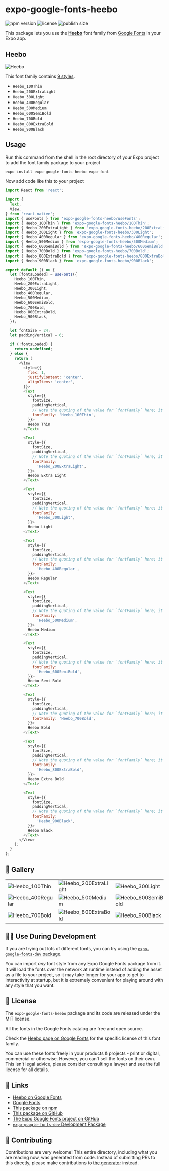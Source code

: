 # expo-google-fonts-heebo

![npm version](https://flat.badgen.net/npm/v/expo-google-fonts-heebo)
![license](https://flat.badgen.net/github/license/expo/google-fonts)
![publish size](https://flat.badgen.net/packagephobia/install/expo-google-fonts-heebo)

This package lets you use the [**Heebo**](https://fonts.google.com/specimen/Heebo) font family from [Google Fonts](https://fonts.google.com/) in your Expo app.

## Heebo

![Heebo](./font-family.png)

This font family contains [9 styles](#-gallery).

- `Heebo_100Thin`
- `Heebo_200ExtraLight`
- `Heebo_300Light`
- `Heebo_400Regular`
- `Heebo_500Medium`
- `Heebo_600SemiBold`
- `Heebo_700Bold`
- `Heebo_800ExtraBold`
- `Heebo_900Black`

## Usage

Run this command from the shell in the root directory of your Expo project to add the font family package to your project
```sh
expo install expo-google-fonts-heebo expo-font
```

Now add code like this to your project
```js
import React from 'react';

import {
  Text,
  View,
} from 'react-native';
import { useFonts } from 'expo-google-fonts-heebo/useFonts';
import { Heebo_100Thin } from 'expo-google-fonts-heebo/100Thin';
import { Heebo_200ExtraLight } from 'expo-google-fonts-heebo/200ExtraLight';
import { Heebo_300Light } from 'expo-google-fonts-heebo/300Light';
import { Heebo_400Regular } from 'expo-google-fonts-heebo/400Regular';
import { Heebo_500Medium } from 'expo-google-fonts-heebo/500Medium';
import { Heebo_600SemiBold } from 'expo-google-fonts-heebo/600SemiBold';
import { Heebo_700Bold } from 'expo-google-fonts-heebo/700Bold';
import { Heebo_800ExtraBold } from 'expo-google-fonts-heebo/800ExtraBold';
import { Heebo_900Black } from 'expo-google-fonts-heebo/900Black';

export default () => {
  let [fontsLoaded] = useFonts({
    Heebo_100Thin,
    Heebo_200ExtraLight,
    Heebo_300Light,
    Heebo_400Regular,
    Heebo_500Medium,
    Heebo_600SemiBold,
    Heebo_700Bold,
    Heebo_800ExtraBold,
    Heebo_900Black,
  });

  let fontSize = 24;
  let paddingVertical = 6;

  if (!fontsLoaded) {
    return undefined;
  } else {
    return (
      <View
        style={{
          flex: 1,
          justifyContent: 'center',
          alignItems: 'center',
        }}>
        <Text
          style={{
            fontSize,
            paddingVertical,
            // Note the quoting of the value for `fontFamily` here; it expects a string!
            fontFamily: 'Heebo_100Thin',
          }}>
          Heebo Thin
        </Text>

        <Text
          style={{
            fontSize,
            paddingVertical,
            // Note the quoting of the value for `fontFamily` here; it expects a string!
            fontFamily:
              'Heebo_200ExtraLight',
          }}>
          Heebo Extra Light
        </Text>

        <Text
          style={{
            fontSize,
            paddingVertical,
            // Note the quoting of the value for `fontFamily` here; it expects a string!
            fontFamily:
              'Heebo_300Light',
          }}>
          Heebo Light
        </Text>

        <Text
          style={{
            fontSize,
            paddingVertical,
            // Note the quoting of the value for `fontFamily` here; it expects a string!
            fontFamily:
              'Heebo_400Regular',
          }}>
          Heebo Regular
        </Text>

        <Text
          style={{
            fontSize,
            paddingVertical,
            // Note the quoting of the value for `fontFamily` here; it expects a string!
            fontFamily:
              'Heebo_500Medium',
          }}>
          Heebo Medium
        </Text>

        <Text
          style={{
            fontSize,
            paddingVertical,
            // Note the quoting of the value for `fontFamily` here; it expects a string!
            fontFamily:
              'Heebo_600SemiBold',
          }}>
          Heebo Semi Bold
        </Text>

        <Text
          style={{
            fontSize,
            paddingVertical,
            // Note the quoting of the value for `fontFamily` here; it expects a string!
            fontFamily: 'Heebo_700Bold',
          }}>
          Heebo Bold
        </Text>

        <Text
          style={{
            fontSize,
            paddingVertical,
            // Note the quoting of the value for `fontFamily` here; it expects a string!
            fontFamily:
              'Heebo_800ExtraBold',
          }}>
          Heebo Extra Bold
        </Text>

        <Text
          style={{
            fontSize,
            paddingVertical,
            // Note the quoting of the value for `fontFamily` here; it expects a string!
            fontFamily:
              'Heebo_900Black',
          }}>
          Heebo Black
        </Text>
      </View>
    );
  }
};

```

## 🔡 Gallery


||||
|-|-|-|
|![Heebo_100Thin](.//100Thin/Heebo_100Thin.ttf.png)|![Heebo_200ExtraLight](.//200ExtraLight/Heebo_200ExtraLight.ttf.png)|![Heebo_300Light](.//300Light/Heebo_300Light.ttf.png)||
|![Heebo_400Regular](.//400Regular/Heebo_400Regular.ttf.png)|![Heebo_500Medium](.//500Medium/Heebo_500Medium.ttf.png)|![Heebo_600SemiBold](.//600SemiBold/Heebo_600SemiBold.ttf.png)||
|![Heebo_700Bold](.//700Bold/Heebo_700Bold.ttf.png)|![Heebo_800ExtraBold](.//800ExtraBold/Heebo_800ExtraBold.ttf.png)|![Heebo_900Black](.//900Black/Heebo_900Black.ttf.png)||


## 👩‍💻 Use During Development

If you are trying out lots of different fonts, you can try using the [`expo-google-fonts-dev` package](https://github.com/freeboub/google-fonts/tree/master/font-packages/dev#readme).

You can import *any* font style from any Expo Google Fonts package from it. It will load the fonts
over the network at runtime instead of adding the asset as a file to your project, so it may take longer
for your app to get to interactivity at startup, but it is extremely convenient
for playing around with any style that you want.

## 📖 License

The `expo-google-fonts-heebo` package and its code are released under the MIT license.

All the fonts in the Google Fonts catalog are free and open source.

Check the [Heebo page on Google Fonts](https://fonts.google.com/specimen/Heebo) for the specific license of this font family.

You can use these fonts freely in your products & projects - print or digital, commercial or otherwise. However, you can't sell the fonts on their own. This isn't legal advice, please consider consulting a lawyer and see the full license for all details.

## 🔗 Links

- [Heebo on Google Fonts](https://fonts.google.com/specimen/Heebo)
- [Google Fonts](https://fonts.google.com/)
- [This package on npm](https://www.npmjs.com/package/expo-google-fonts-heebo)
- [This package on GitHub](https://github.com/freeboub/google-fonts/tree/master/font-packages/heebo)
- [The Expo Google Fonts project on GitHub](https://github.com/freeboub/google-fonts)
- [`expo-google-fonts-dev` Devlopment Package](https://github.com/freeboub/google-fonts/tree/master/font-packages/dev)

## 🤝 Contributing

Contributions are very welcome! This entire directory, including what you are reading now, was generated from code. Instead of submitting PRs to this directly, please make contributions to [the generator](https://github.com/freeboub/google-fonts/tree/master/packages/generator) instead.
